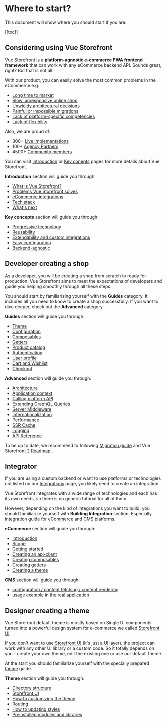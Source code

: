 # Where to start?

This document will show where you should start if you are:

[[toc]]

## Considering using Vue Storefront

Vue Storefront is a **platform-agnostic e-commerce PWA frontend framework** that can work with any eCommerce backend API. Sounds great, right? But that is not all.

With our product, you can easily solve the most common problems in the eCommerce e.g.
- [Long time to market](/#long-time-to-market)
- [Slow, unresponsive online shop](/#slow-unresponsive-online-shop)
- [Unwieldy architectural decisions](/#unwieldy-architectural-decisions)
- [Painful or impossible migrations](/#painful-or-impossible-migrations)
- [Lack of platform-specific competencies](/#lack-of-platform-specific-competencies)
- [Lack of flexibility](/#lack-of-flexibility)

Also, we are proud of:
- 300+ [Live Implementations](https://www.vuestorefront.io/live-projects)
- 100+ [Agency Partners](https://www.vuestorefront.io/partner-agencies)
- 4500+ [Community members](http://discord.vuestorefront.io/)

You can visit [Introduction](/) or [Key conepts](/general/key-concepts.html) pages for more details about Vue Storefront. 

**Introduction** section will guide you through:
- [What is Vue Storefront?](/#what-is-vue-storefront)
- [Problems Vue Storefront solves](/#problems-vue-storefront-solves)
- [eCommerce integrations](/#ecommerce-integrations)
- [Tech stack](/#tech-stack)
- [What's next](/#what-s-next)

**Key concepts** section will guide you through:
- [Progressive technology](/general/key-concepts.html#progressive-technology)
- [Reusability](/general/key-concepts.html#reusability)
- [Extendability and custom integrations](/general/key-concepts.html#extendability-and-custom-integrations)
- [Easy configuration](/general/key-concepts.html#easy-configuration)
- [Backend-agnostic](/general/key-concepts.html#backend-agnostic)

## Developer creating a shop

As a developer, you will be creating a shop from scratch to ready for production. Vue Storefront aims to meet the expectations of developers and guide you helping smoothly through all these steps.

You should start by familiarizing yourself with the **Guides** category. It includes all you need to know to create a shop successfully. If you want to dive deeper, check out the **Advanced** category.

**Guides** section will guide you through:
- [Theme](../guide/theme.html)
- [Configuration](../guide/configuration.html)
- [Composables](../guide/composables.html)
- [Getters](../guide/getters.html)
- [Product catalog](../guide/product-catalog.html)
- [Authentication](../guide/authentication.html)
- [User profile](../guide/user-profile.html)
- [Cart and Wishlist](../guide/cart-and-wishlist.html)
- [Checkout](../guide/checkout.html)

**Advanced** section will guide you through:
- [Architecture](../advanced/architecture.html)
- [Application context](../advanced/context.html)
- [Calling platform API](../advanced/calling-platform-api.html)
- [Extending GraphQL Queries](../advanced/extending-graphql-queries.html)
- [Server Middleware](../advanced/server-middleware.html)
- [Internationalization](../advanced/internationalization.html)
- [Performance](../advanced/performance.html)
- [SSR Cache](../advanced/ssr-cache.html)
- [Logging](../advanced/logging.html)
- [API Reference](../core/api-reference/)

To be up to date, we recommend to following [Migration guide](../migrate) and Vue Storefront 2 [Roadmap](https://www.notion.so/vuestorefront/Vue-Storefront-2-Next-High-level-Roadmap-201cf06abb314b84ad01b7b8463c0437) .

## Integrator

If you are using a custom backend or want to use platforms or technologies not listed on our [Integrations](../integrations/) page, you likely need to create an integration.

Vue Storefront integrates with a wide range of technologies and each has its own needs, so there is no generic tutorial for all of them.

However, depending on the kind of integrations you want to build, you should familiarize yourself with **Building Integration** section. Especially integration guide for [eCommerce](../integrate/integration-guide.html) and [CMS](../integrate/cms.html) platforms.

**eCommerce** section will guide you through: 
- [Introduction](../integrate/integration-guide.html#introduction)
- [Scope](../integrate/integration-guide.html#scope)
- [Getting started](../integrate/integration-guide.html#getting-started)
- [Creating an api-client](../integrate/integration-guide.html#creating-an-api-client)
- [Creating composables](../integrate/integration-guide.html#creating-composables)
- [Creating getters](../integrate/integration-guide.html#creating-getters)
- [Creating a theme](../integrate/integration-guide.html#creating-a-theme)

**CMS** section will guide you through:
- [configuration / content fetching / content rendering](../integrate/cms.html#what-is-needed)
- [usage example in the real application](../integrate/cms.html#usage-example-in-the-real-application)

## Designer creating a theme

Vue Storefront default theme is mostly based on Single UI components turned into a powerful design system for e-commerce we called [Storefront UI](https://www.storefrontui.io/)

If you don't want to use [Storefront UI](https://www.storefrontui.io/) (it's just a UI layer), the project can work with any other UI library or a custom code. So it totally depends on you - create your own theme, edit the existing one or use our default theme.

At the start you should familiarize yourself with the specially prepared [theme](../guide/theme.html) guide.

**Theme** section will guide you through:
- [Directory structure](../guide/theme.html#directory-structure)
- [Storefront UI](../guide/theme.html#directory-structure)
- [How to customizing the theme](../guide/theme.html#customizing-the-theme)
- [Routing](../guide/theme.html#routing)
- [How to updating styles](../guide/theme.html#updating-styles)
- [Preinstalled modules and libraries](../guide/theme.html#preinstalled-modules-and-libraries)
